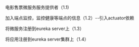 电影售票微服务服务提供者（1.1)


加入端点监控，监控健康等端点的信息（1.2）--引入actuator依赖


将微服务注册到eureka server上（1.3）


将应用注册到eureka server集群上（1.4）

